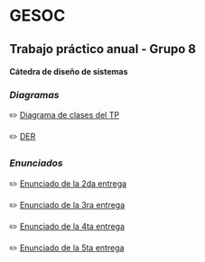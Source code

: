 # GESOC
## Trabajo práctico anual - Grupo 8
#### Cátedra de diseño de sistemas

### _Diagramas_

:pencil2: [Diagrama de clases del TP](https://app.lucidchart.com/invitations/accept/96a82918-6e3f-4137-b4e5-165e4aa94e41)

:pencil2: [DER](https://app.lucidchart.com/invitations/accept/2c9ad8eb-c7f9-4e1b-a665-d081ba4bba72)

### _Enunciados_

:pencil2: [Enunciado de la 2da  entrega](https://docs.google.com/document/d/1kyp7tWioN97UBATva0LFa-5kYsiIqOMAO4Lyphjs0ws/edit?usp=sharing)

:pencil2: [Enunciado de la 3ra entrega](https://docs.google.com/document/d/1mtYaUC0X5NH-vHnJxd1mKQrZOiyMTVpM0VnbK05cD3g/edit)

:pencil2: [Enunciado de la 4ta entrega](https://docs.google.com/document/d/1GNJDaTuO192ntS5Y8sqic2sucV5HPIvHt3izsl-ySLs/edit)

:pencil2: [Enunciado de la 5ta entrega](https://docs.google.com/document/d/1_PWZduzAN-C1fsrlG1qLui_hnKKSNFlt5J8MHolGixI/edit)
